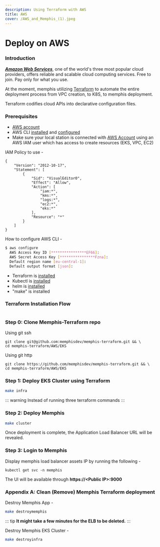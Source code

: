 ```yaml
---
description: Using Terraform with AWS
title: AWS
cover: /AWS_and_Memphis_(1).jpeg
---
```


# Deploy on AWS

### Introduction

[_**Amazon Web Services**_](https://aws.amazon.com/), one of the world's three most popular cloud providers, offers reliable and scalable cloud computing services. Free to join. Pay only for what you use.

At the moment, memphis utilizing [Terraform](https://www.terraform.io/) to automate the entire deployment process from VPC creation, to K8S, to memphis deployment.

Terraform codifies cloud APIs into declarative configuration files.

### Prerequisites

* [AWS account](https://aws.amazon.com/free/)
* AWS CLI [installed](https://docs.aws.amazon.com/cli/latest/userguide/getting-started-install.html) and [configured](https://docs.aws.amazon.com/cli/latest/userguide/cli-chap-configure.html)
* Make sure your local station is connected with [AWS Account](https://portal.aws.amazon.com/billing/signup?nc2=h\_ct\&src=default\&redirect\_url=https%3A%2F%2Faws.amazon.com%2Fregistration-confirmation#/start) using an AWS IAM user which has access to create resources (EKS, VPC, EC2)

IAM Policy to use -

```json:line-numbers
{
    "Version": "2012-10-17",
    "Statement": [
        {
            "Sid": "VisualEditor0",
            "Effect": "Allow",
            "Action": [
                "iam:*",
                "kms:*",
                "logs:*",
                "ec2:*",
                "eks:*"
            ],
            "Resource": "*"
        }
    ]
}
```

How to configure AWS CLI -

```bash
$ aws configure
  AWS Access Key ID [****************EF66]: 
  AWS Secret Access Key [****************Fzna]: 
  Default region name [eu-central-1]:
  Default output format [json]:
```

* Terraform is [installed](https://www.terraform.io/downloads)
* Kubectl is [installed](https://kubernetes.io/docs/tasks/tools/install-kubectl/)
* helm is [installed](https://helm.sh/docs/intro/install/)
* "make" is installed

### Terraform Installation Flow

<figure><img src="/assets/aws_memphis_terraform_(1).png" alt=""><figcaption></figcaption></figure>

### Step 0: Clone Memphis-Terraform repo

Using git ssh

```
git clone git@github.com:memphisdev/memphis-terraform.git && \
cd memphis-terraform/AWS/EKS
```

Using git http

```
git clone https://github.com/memphisdev/memphis-terraform.git && \
cd memphis-terraform/AWS/EKS
```

### Step 1: Deploy EKS Cluster using Terraform

```bash
make infra
```

::: warning
Instead of running three terraform commands
:::

### Step 2: Deploy Memphis

```bash
make cluster
```

Once deployment is complete, the Application Load Balancer URL will be revealed.

### Step 3: Login to Memphis

Display memphis load balancer assets IP by running the following -

```
kubectl get svc -n memphis
```

The UI will be available through **https://\<Public IP>:9000**

### Appendix A: Clean (Remove) Memphis Terraform deployment

Destroy Memphis App -&#x20;

```bash
make destroymemphis
```

::: tip
**It might take a few minutes for the ELB to be deleted.**
:::

Destroy Memphis EKS Cluster -&#x20;

```bash
make destroyinfra
```
